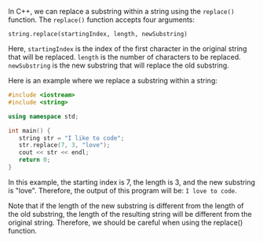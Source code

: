 In C++, we can replace a substring within a string using the `replace()` function. The `replace()` function accepts four arguments:
```
string.replace(startingIndex, length, newSubstring)
```
Here, `startingIndex` is the index of the first character in the original string that will be replaced. `length` is the number of characters to be replaced. `newSubstring` is the new substring that will replace the old substring.

Here is an example where we replace a substring within a string:
```C++
#include <iostream>
#include <string>

using namespace std;

int main() {
   string str = "I like to code";
   str.replace(7, 3, "love");
   cout << str << endl;
   return 0;
}
```

In this example, the starting index is 7, the length is 3, and the new substring is "love". Therefore, the output of this program will be: `I love to code`.

Note that if the length of the new substring is different from the length of the old substring, the length of the resulting string will be different from the original string. Therefore, we should be careful when using the replace() function.
